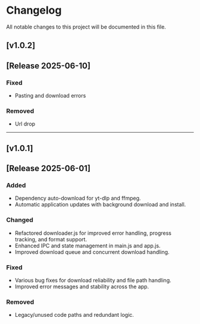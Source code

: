 # Changelog

All notable changes to this project will be documented in this file.

## [v1.0.2]

## [Release 2025-06-10]

### Fixed

- Pasting and download errors

### Removed

- Url drop

---

## [v1.0.1]

## [Release 2025-06-01]

### Added

- Dependency auto-download for yt-dlp and ffmpeg.
- Automatic application updates with background download and install.

### Changed

- Refactored downloader.js for improved error handling, progress tracking, and format support.
- Enhanced IPC and state management in main.js and app.js.
- Improved download queue and concurrent download handling.

### Fixed

- Various bug fixes for download reliability and file path handling.
- Improved error messages and stability across the app.

### Removed

- Legacy/unused code paths and redundant logic.

